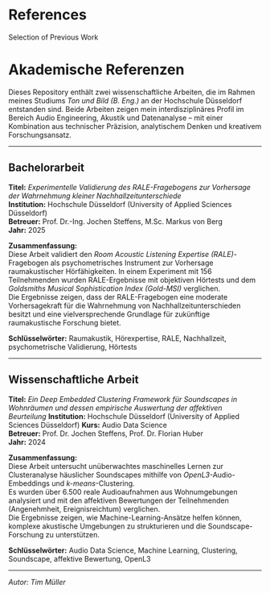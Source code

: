 # References
Selection of Previous Work

# Akademische Referenzen

Dieses Repository enthält zwei wissenschaftliche Arbeiten, die im Rahmen meines Studiums *Ton und Bild (B. Eng.)* an der Hochschule Düsseldorf entstanden sind. Beide Arbeiten zeigen mein interdisziplinäres Profil im Bereich Audio Engineering, Akustik und Datenanalyse – mit einer Kombination aus technischer Präzision, analytischem Denken und kreativem Forschungsansatz.

---

## Bachelorarbeit  
**Titel:** *Experimentelle Validierung des RALE-Fragebogens zur Vorhersage der Wahrnehmung kleiner Nachhallzeitunterschiede*  
**Institution:** Hochschule Düsseldorf (University of Applied Sciences Düsseldorf)  
**Betreuer:** Prof. Dr.-Ing. Jochen Steffens, M.Sc. Markus von Berg  
**Jahr:** 2025  

**Zusammenfassung:**  
Diese Arbeit validiert den *Room Acoustic Listening Expertise (RALE)*-Fragebogen als psychometrisches Instrument zur Vorhersage raumakustischer Hörfähigkeiten. In einem Experiment mit 156 Teilnehmenden wurden RALE-Ergebnisse mit objektiven Hörtests und dem *Goldsmiths Musical Sophistication Index (Gold-MSI)* verglichen.  
Die Ergebnisse zeigen, dass der RALE-Fragebogen eine moderate Vorhersagekraft für die Wahrnehmung von Nachhallzeitunterschieden besitzt und eine vielversprechende Grundlage für zukünftige raumakustische Forschung bietet.

**Schlüsselwörter:** Raumakustik, Hörexpertise, RALE, Nachhallzeit, psychometrische Validierung, Hörtests  

---

## Wissenschaftliche Arbeit  
**Titel:** *Ein Deep Embedded Clustering Framework für Soundscapes in Wohnräumen und dessen empirische Auswertung der affektiven Beurteilung* 
**Institution:** Hochschule Düsseldorf (University of Applied Sciences Düsseldorf) 
**Kurs:** Audio Data Science  
**Betreuer:** Prof. Dr. Jochen Steffens, Prof. Dr. Florian Huber  
**Jahr:** 2024  

**Zusammenfassung:**  
Diese Arbeit untersucht unüberwachtes maschinelles Lernen zur Clusteranalyse häuslicher Soundscapes mithilfe von *OpenL3*-Audio-Embeddings und *k-means*-Clustering.  
Es wurden über 6.500 reale Audioaufnahmen aus Wohnumgebungen analysiert und mit den affektiven Bewertungen der Teilnehmenden (Angenehmheit, Ereignisreichtum) verglichen.  
Die Ergebnisse zeigen, wie Machine-Learning-Ansätze helfen können, komplexe akustische Umgebungen zu strukturieren und die Soundscape-Forschung zu unterstützen.

**Schlüsselwörter:** Audio Data Science, Machine Learning, Clustering, Soundscape, affektive Bewertung, OpenL3  

---

*Autor: Tim Müller*  
